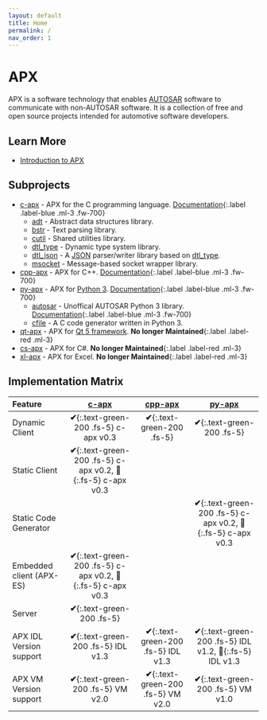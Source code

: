 ```yaml
---
layout: default
title: Home
permalink: /
nav_order: 1
---
```


# APX

APX is a software technology that enables [AUTOSAR](https://www.autosar.org/) software to communicate with non-AUTOSAR software.
It is a collection of free and open source projects intended for automotive software developers.

## Learn More

- [Introduction to APX](/apx/introduction)

## Subprojects

<!--
[APX C Docs][90]{: .btn .btn-red }
[APX Qt 5 Docs][91]{: .btn .btn-green }
[APX Python Docs][92]{: .btn .btn-blue }
-->

* [c-apx][0] - APX for the C programming language. [Documentation][90]{:.label .label-blue .ml-3 .fw-700}
  * [adt][1] - Abstract data structures library.
  * [bstr][2] - Text parsing library.
  * [cutil][3] - Shared utilities library.
  * [dtl_type][4] - Dynamic type system library.
  * [dtl_json][5] - A [JSON][6] parser/writer library based on [dtl_type][4].
  * [msocket][7] - Message-based socket wrapper library.
* [cpp-apx][50] - APX for C++. [Documentation][91]{:.label .label-blue .ml-3 .fw-700}
* [py-apx][20] - APX for [Python 3][21]. [Documentation][92]{:.label .label-blue .ml-3 .fw-700}
  * [autosar][22] - Unoffical AUTOSAR Python 3 library. [Documentation][93]{:.label .label-blue .ml-3 .fw-700}
  * [cfile][23] - A C code generator written in Python 3.
* [qt-apx][10] - APX for [Qt 5 framework][11]. **No longer Maintained**{:.label .label-red .ml-3}
* [cs-apx][30] - APX for C#. **No longer Maintained**{:.label .label-red .ml-3}
* [xl-apx][40] - APX for Excel. **No longer Maintained**{:.label .label-red .ml-3}

[0]: https://github.com/cogu/c-apx
[1]: https://github.com/cogu/adt
[2]: https://github.com/cogu/bstr
[3]: https://github.com/cogu/cutil
[4]: https://github.com/cogu/dtl_type
[5]: https://github.com/cogu/dtl_json
[6]: https://www.json.org
[7]: https://github.com/cogu/msocket
[10]: https://github.com/cogu/qt-apx
[11]: https://www.qt.io/
[20]: https://github.com/cogu/py-apx
[21]: https://www.python.org/
[22]: https://github.com/cogu/autosar
[23]: https://github.com/cogu/cfile
[30]: https://github.com/fousk/cs-apx
[40]: https://github.com/cogu/xl-apx
[50]: https://github.com/cogu/cpp-apx
[90]: /apx/implementations/c
[91]: /apx/implementations/cpp
[92]: /apx/implementations/python
[93]: https://autosar.readthedocs.io

## Implementation Matrix

| Feature                 | [c-apx](https://github.com/cogu/c-apx)                                             | [cpp-apx](https://github.com/cogu/cpp-apx)               | [py-apx](https://github.com/cogu/py-apx)                                           |
|:------------------------|:----------------------------------------------------------------------------------:|:--------------------------------------------------------:|:----------------------------------------------------------------------------------:|
| Dynamic Client          | **&#x2714;**{:.text-green-200 .fs-5} c-apx v0.3                                    | **&#x2714;**{:.text-green-200 .fs-5}                     | **&#x2714;**{:.text-green-200 .fs-5}                                               |
| Static Client           | **&#x2714;**{:.text-green-200 .fs-5} c-apx v0.2, **&#x1F528;**{:.fs-5}  c-apx v0.3 |                                                          |                                                                                    |
| Static Code Generator   |                                                                                    |                                                          | **&#x2714;**{:.text-green-200 .fs-5} c-apx v0.2, **&#x1F528;**{:.fs-5}  c-apx v0.3 |
| Embedded client (APX-ES)| **&#x2714;**{:.text-green-200 .fs-5} c-apx v0.2, **&#x1F528;**{:.fs-5}  c-apx v0.3 |                                                          |                                                                                    |
| Server                  | **&#x2714;**{:.text-green-200 .fs-5}                                               |                                                          |                                                                                    |
| APX IDL Version support | **&#x2714;**{:.text-green-200 .fs-5} IDL v1.3                                      | **&#x2714;**{:.text-green-200 .fs-5} IDL v1.3            | **&#x2714;**{:.text-green-200 .fs-5} IDL v1.2, **&#x1F528;**{:.fs-5} IDL v1.3      |
| APX VM Version support  | **&#x2714;**{:.text-green-200 .fs-5} VM v2.0                                       | **&#x2714;**{:.text-green-200 .fs-5} VM v2.0             | **&#x2714;**{:.text-green-200 .fs-5} VM v1.0                                       |
